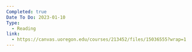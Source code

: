 ```yaml
---
Completed: true
Date To Do: 2023-01-10
Type:
  - Reading
link:
  - https://canvas.uoregon.edu/courses/213452/files/15036555?wrap=1
---
```

